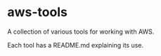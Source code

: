 # aws-tools
A collection of various tools for working with AWS.

Each tool has a README.md explaining its use.
